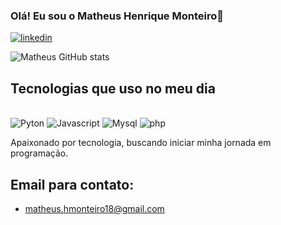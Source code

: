 ### Olá! Eu sou o Matheus Henrique Monteiro👋


[![linkedin](https://img.shields.io/badge/LinkedIn-0077B5?style=for-the-badge&logo=linkedin&logoColor=white)](https://www.linkedin.com/in/matheus-henrique-monteiro2803 )



![Matheus GitHub stats](https://github-readme-stats.vercel.app/api?username=MatheusMonteiro&show_icons=true&theme=transparent)


## Tecnologias que uso no meu dia

<div style="display: inline_block"><br/>
  <img aling="center" alt="Pyton" src="https://img.shields.io/badge/Python-3776AB?style=for-the-badge&logo=python&logoColor=white" />
    <img aling="center" alt="Javascript" src="https://img.shields.io/badge/JavaScript-F7DF1E?style=for-the-badge&logo=javascript&logoColor=black" />
      <img aling="center" alt="Mysql" src="https://img.shields.io/badge/MySQL-00000F?style=for-the-badge&logo=mysql&logoColor=white" />
        <img aling="center" alt="php" src="https://img.shields.io/badge/PHP-777BB4?style=for-the-badge&logo=php&logoColor=white" />
</div>

Apaixonado por tecnologia, buscando iniciar minha jornada em programação.

## Email para contato:
- matheus.hmonteiro18@gmail.com<br/>
